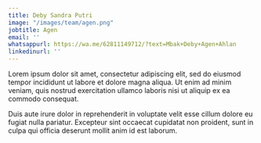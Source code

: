 ```yaml
---
title: Deby Sandra Putri
image: "/images/team/agen.png"
jobtitle: Agen
email: ''
whatsappurl: https://wa.me/62811149712/?text=Mbak+Deby+Agen+Ahlan
linkedinurl: ''
---
```


Lorem ipsum dolor sit amet, consectetur adipiscing elit, sed do eiusmod tempor incididunt ut labore et dolore magna aliqua. Ut enim ad minim veniam, quis nostrud exercitation ullamco laboris nisi ut aliquip ex ea commodo consequat.

Duis aute irure dolor in reprehenderit in voluptate velit esse cillum dolore eu fugiat nulla pariatur. Excepteur sint occaecat cupidatat non proident, sunt in culpa qui officia deserunt mollit anim id est laborum.
